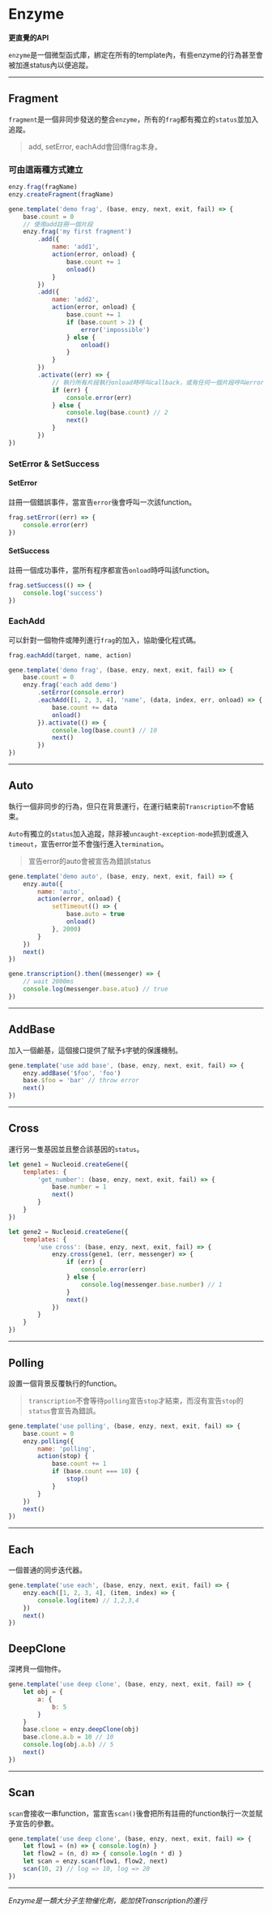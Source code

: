 # Enzyme

**更直覺的API**

`enzyme`是一個微型函式庫，綁定在所有的template內，有些enzyme的行為甚至會被加進status內以便追蹤。

---

## Fragment

`fragment`是一個非同步發送的整合`enzyme`，所有的`frag`都有獨立的`status`並加入追蹤。

>add, setError, eachAdd會回傳frag本身。

### 可由這兩種方式建立

```js
enzy.frag(fragName)
enzy.createFragment(fragName)
```

```js
gene.template('demo frag', (base, enzy, next, exit, fail) => {
    base.count = 0
    // 使用add註冊一個片段
    enzy.frag('my first fragment')
        .add({
            name: 'add1',
            action(error, onload) {
                base.count += 1
                onload()
            }
        })
        .add({
            name: 'add2',
            action(error, onload) {
                base.count += 1
                if (base.count > 2) {
                    error('impossible')
                } else {
                    onload()
                }
            }
        })
        .activate((err) => {
            // 執行所有片段執行onload時呼叫callback，或有任何一個片段呼叫error也會執行callbakc，並把第一個參數帶入error傳出的message
            if (err) {
                console.error(err)
            } else {
                console.log(base.count) // 2
                next()
            }
        })
})
```

### SetError & SetSuccess

#### SetError

註冊一個錯誤事件，當宣告`error`後會呼叫一次該function。

```js
frag.setError((err) => {
    console.error(err)
})
```

#### SetSuccess

註冊一個成功事件，當所有程序都宣告`onload`時呼叫該function。

```js
frag.setSuccess(() => {
    console.log('success')
})
```

### EachAdd

可以針對一個物件或陣列進行`frag`的加入，協助優化程式碼。

```js
frag.eachAdd(target, name, action)
```

```js
gene.template('demo frag', (base, enzy, next, exit, fail) => {
    base.count = 0
    enzy.frag('each add demo')
        .setError(console.error)
        .eachAdd([1, 2, 3, 4], 'name', (data, index, err, onload) => {
            base.count += data
            onload()
        }).activate(() => {
            console.log(base.count) // 10
            next()
        })
})
```

---

## Auto

執行一個非同步的行為，但只在背景運行，在運行結束前`Transcription`不會結束。

`Auto`有獨立的`status`加入追蹤，除非被`uncaught-exception-mode`抓到或進入`timeout`，宣告error並不會強行進入`termination`。

>宣告error的auto會被宣告為錯誤status

```js
gene.template('demo auto', (base, enzy, next, exit, fail) => {
    enzy.auto({
        name: 'auto',
        action(error, onload) {
            setTimeout(() => {
                base.auto = true
                onload()
            }, 2000)
        }
    })
    next()
})

gene.transcription().then((messenger) => {
    // wait 2000ms
    console.log(messenger.base.atuo) // true
})
```

---

## AddBase

加入一個鹼基，這個接口提供了賦予`$`字號的保護機制。

```js
gene.template('use add base', (base, enzy, next, exit, fail) => {
    enzy.addBase('$foo', 'foo')
    base.$foo = 'bar' // throw error
    next()
})
```

---

## Cross

運行另一隻基因並且整合該基因的`status`。

```js
let gene1 = Nucleoid.createGene({
    templates: {
        'get_number': (base, enzy, next, exit, fail) => {
            base.number = 1
            next()
        }
    }
})

let gene2 = Nucleoid.createGene({
    templates: {
        'use cross': (base, enzy, next, exit, fail) => {
            enzy.cross(gene1, (err, messenger) => {
                if (err) {
                    console.error(err)
                } else {
                    console.log(messenger.base.number) // 1
                }
                next()
            })
        }
    }
})

```

---

## Polling

設置一個背景反覆執行的function。

> `transcription`不會等待`polling`宣告`stop`才結束，而沒有宣告`stop`的`status`會宣告為錯誤。

```js
gene.template('use polling', (base, enzy, next, exit, fail) => {
    base.count = 0
    enzy.polling({
        name: 'polling',
        action(stop) {
            base.count += 1
            if (base.count === 10) {
                stop()
            }
        }
    })
    next()
})
```

---

## Each

一個普通的同步迭代器。

```js
gene.template('use each', (base, enzy, next, exit, fail) => {
    enzy.each([1, 2, 3, 4], (item, index) => {
        console.log(item) // 1,2,3,4
    })
    next()
})
```

## DeepClone

深拷貝一個物件。

```js
gene.template('use deep clone', (base, enzy, next, exit, fail) => {
    let obj = {
        a: {
            b: 5
        }
    }
    base.clone = enzy.deepClone(obj)
    base.clone.a.b = 10 // 10
    console.log(obj.a.b) // 5
    next()
})
```

---

## Scan

`scan`會接收一串function，當宣告`scan()`後會把所有註冊的function執行一次並賦予宣告的參數。

```js
gene.template('use deep clone', (base, enzy, next, exit, fail) => {
    let flow1 = (n) => { console.log(n) }
    let flow2 = (n, d) => { console.log(n * d) }
    let scan = enzy.scan(flow1, flow2, next)
    scan(10, 2) // log => 10, log => 20
})
```

---

_Enzyme是一類大分子生物催化劑，能加快Transcription的進行_